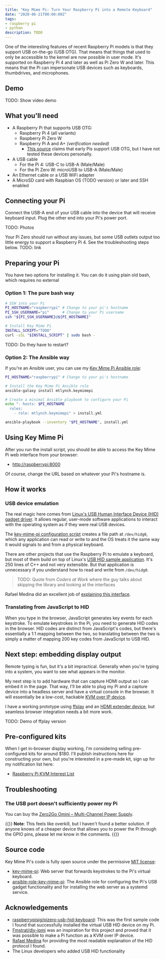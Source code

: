 ```yaml
---
title: "Key Mime Pi: Turn Your Raspberry Pi into a Remote Keyboard"
date: "2020-06-21T00:00:00Z"
tags:
- raspberry pi
- python
description: TODO
---
```

One of the interesting features of recent Raspberry Pi models is that they support USB on-the-go (USB OTG). That means that things that used to only be accessible to the kernel are now possible in user mode. It's supported on Raspberry Pi 4 and later as well as Pi Zero W and later. This means that the Pi can impersonate USB devices such as keyboards, thumbdrives, and microphones.

## Demo

TODO: Show video demo

## What you'll need

* A Raspberry Pi that supports USB OTG:
  * Raspberry Pi 4 (all variants)
  * Raspberry Pi Zero W
  * Raspberry Pi A and A+ *(verification needed)*
    * [This source](https://raspberrypi.stackexchange.com/a/73911) claims that early Pis support USB OTG, but I have not tested these devices personally.
* A USB cable
  * For the Pi 4: USB-C to USB-A (Male/Male)
  * For the Pi Zero W: microUSB to USB-A (Male/Male)
* An Ethernet cable or a USB WiFi adapter
* A MicroSD card with Raspbian OS (TODO version) or later and SSH enabled

## Connecting your Pi

Connect the USB-A end of your USB cable into the device that will receive keyboard input. Plug the other end into your Pi's power port.

TODO: Photos

Your Pi Zero should run without any issues, but some USB outlets output too little energy to support a Raspberry Pi 4. See the troubleshooting steps below. TODO: link

## Preparing your Pi

You have two options for installing it. You can do it using plain old bash, which requires no external

### Option 1: The pure bash way

```bash
# SSH into your Pi
PI_HOSTNAME="raspberrypi" # Change to your pi's hostname
PI_SSH_USERNAME="pi"      # Change to your Pi username
ssh "${PI_SSH_USERNAME}@${PI_HOSTNAME}"

# Install Key Mime Pi
INSTALL_SCRIPT="TODO"
curl -sSL "$INSTALL_SCRIPT" | sudo bash -
```

TODO: Do they have to restart?

### Option 2: The Ansible way

If you're an Ansible user, you can use my [Key Mime Pi Ansible role](https://galaxy.ansible.com/mtlynch/keymimepi):

```bash
PI_HOSTNAME="raspberrypi" # Change to your pi's hostname

# Install the Key Mime Pi Ansible role
ansible-galaxy install mtlynch.keymimepi

# Create a minimal Ansible playbook to configure your Pi
echo "- hosts: $PI_HOSTNAME
  roles:
    - role: mtlynch.keymimepi" > install.yml

ansible-playbook --inventory "$PI_HOSTNAME", install.yml
```

## Using Key Mime Pi

After you run the install script, you should be able to access the Key Mime Pi web interface from your browser:

* [http://raspberrypi:8000](http://raspberrypi:8000)

Of course, change the URL based on whatever your Pi's hostname is.

## How it works

### USB device emulation

The real magic here comes from [Linux's USB Human Interface Device (HID) gadget driver](https://www.kernel.org/doc/html/latest/usb/gadget_hid.html). It allows regular, user-mode software applications to interact with the operating system as if they were real USB devices.

The [key-mime-pi configuration script](https://github.com/mtlynch/ansible-role-key-mime-pi/blob/master/files/enable-rpi-hid) creates a file path at `/dev/hidg0`, which any application can read or write to and the OS treats it the same way it would signals to and from a physical keyboard.

There are other projects that use the Raspberry Pi to emulate a keyboard, but most of them build on top of Linux's [USB HID sample application](https://www.kernel.org/doc/html/latest/usb/gadget_hid.html). It's 250 lines of C++ and not very extensible. But that application is unnecessary if you understand how to read and write from `/dev/hidg0`.

>TODO: Quote from *Coders at Work* where the guy talks about skipping the library and looking at the interfaces

Rafael Medina did an excellent job of [explaining this interface](https://www.rmedgar.com/blog/using-rpi-zero-as-keyboard-send-reports).

### Translating from JavaScript to HID

When you type in the browser, JavaScript generates key events for each keystroke. To emulate keystrokes in the Pi, you need to generate HID codes in the browser. HID codes are distinct from JavaScript's codes, but there's essentially a 1:1 mapping between the two, so translating between the two is simply a matter of mapping 200 key codes from JavaScript to USB HID.

## Next step: embedding display output

Remote typing is fun, but it's a bit impractical. Generally when you're typing into a system, you want to see what appears in the monitor.

My next step is to add hardware that can capture HDMI output so I can embed it in the page. That way, I'll be able to plug my Pi and a capture device into a headless server and have a virtual console in the browser. It will essentially be a low-cost, hackable [KVM over IP device](https://amzn.to/2ZVT51k).

I have a working prototype using [ffplay](https://ffmpeg.org/ffplay.html) and an [HDMI extender device](https://amzn.to/3cxrYfI), but seamless browser integration needs a bit more work.

TODO: Demo of ffplay version

## Pre-configured kits

When I get in-browser display working, I'm considering selling pre-configured kits for around $180. I'll publish instructions here for constructing your own, but you're interested in a pre-made kit, sign up for my notification list here:

* [Raspberry Pi KVM Interest List](https://tinyletter.com/kvmpi-interest)

## Troubleshooting

### The USB port doesn't sufficiently power my Pi

You can buy the [Zero2Go Omini – Multi-Channel Power Supply](https://www.adafruit.com/product/4114).

{{<notice type="info">}}
**Note**: This feels like overkill, but I haven't found a better solution. If anyone knows of a cheaper device that allows you to power the Pi through the GPIO pins, please let me know in the comments.
{{</notice>}}

## Source code

Key Mime Pi's code is fully open source under the permissive [MIT license](https://opensource.org/licenses/MIT):

* [key-mime-pi](https://github.com/mtlynch/key-mime-pi.git): Web server that forwards keystrokes to the Pi's virtual keyboard.
* [ansible-role-key-mime-pi](https://github.com/mtlynch/ansible-role-key-mime-pi): The Ansible role for configuring the Pi's USB gadget functionality and for installing the web server as a systemd service.

## Acknowledgements

* [raspberrypisig/pizero-usb-hid-keyboard](https://github.com/raspberrypisig/pizero-usb-hid-keyboard): This was the first sample code I found that successfully installed the virtual USB HID device on my Pi.
* [Fmstrat/diy-ipmi](https://github.com/Fmstrat/diy-ipmi) was an inspiration for this project and proved that it was possible to make a Pi function as a KVM over IP device.
* [Rafael Medina](https://www.rmedgar.com/blog/using-rpi-zero-as-keyboard-send-reports) for providing the most readable explanation of the HID protocol I found.
* The Linux developers who added USB HID functionality